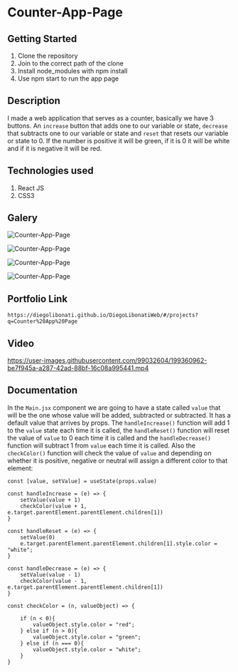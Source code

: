 # Counter-App-Page

## Getting Started

1. Clone the repository
2. Join to the correct path of the clone
3. Install node_modules with npm install
4. Use npm start to run the app page

## Description

I made a web application that serves as a counter, basically we have 3 buttons. An `increase` button that adds one to our variable or state, `decrease` that subtracts one to our variable or state and `reset` that resets our variable or state to 0. If the number is positive it will be green, if it is 0 it will be white and if it is negative it will be red.

## Technologies used

1. React JS
2. CSS3

## Galery

![Counter-App-Page](https://raw.githubusercontent.com/DiegoLibonati/DiegoLibonatiWeb/main/data/projects/React/Imagenes/reactcounter-0.jpg)

![Counter-App-Page](https://raw.githubusercontent.com/DiegoLibonati/DiegoLibonatiWeb/main/data/projects/React/Imagenes/reactcounter-1.jpg)

![Counter-App-Page](https://raw.githubusercontent.com/DiegoLibonati/DiegoLibonatiWeb/main/data/projects/React/Imagenes/reactcounter-2.jpg)

![Counter-App-Page](https://raw.githubusercontent.com/DiegoLibonati/DiegoLibonatiWeb/main/data/projects/React/Imagenes/reactcounter-3.jpg)

## Portfolio Link

`https://diegolibonati.github.io/DiegoLibonatiWeb/#/projects?q=Counter%20App%20Page`

## Video

https://user-images.githubusercontent.com/99032604/199360962-be7f945a-a287-42ad-88bf-16c08a995441.mp4

## Documentation

In the `Main.jsx` component we are going to have a state called `value` that will be the one whose value will be added, subtracted or subtracted. It has a default value that arrives by props. The `handleIncrease()` function will add 1 to the `value` state each time it is called, the `handleReset()` function will reset the value of `value` to 0 each time it is called and the `handleDecrease()` function will subtract 1 from `value` each time it is called. Also the `checkColor()` function will check the value of `value` and depending on whether it is positive, negative or neutral will assign a different color to that element:

```
const [value, setValue] = useState(props.value)

const handleIncrease = (e) => {
    setValue(value + 1)
    checkColor(value + 1, e.target.parentElement.parentElement.children[1])
}

const handleReset = (e) => {
    setValue(0)
    e.target.parentElement.parentElement.children[1].style.color = "white";
}

const handleDecrease = (e) => {
    setValue(value - 1)
    checkColor(value - 1, e.target.parentElement.parentElement.children[1])
}

const checkColor = (n, valueObject) => {

    if (n < 0){
        valueObject.style.color = "red";
    } else if (n > 0){
        valueObject.style.color = "green";
    } else if (n === 0){
        valueObject.style.color = "white";
    }
}
```

